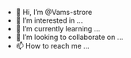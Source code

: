 - 👋 Hi, I’m @Vams-strore
- 👀 I’m interested in ...
- 🌱 I’m currently learning ...
- 💞️ I’m looking to collaborate on ...
- 📫 How to reach me ...

<!---
Vams-strore/Vams-strore is a ✨ special ✨ repository because its `README.md` (this file) appears on your GitHub profile.
You can click the Preview link to take a look at your changes.
--->
